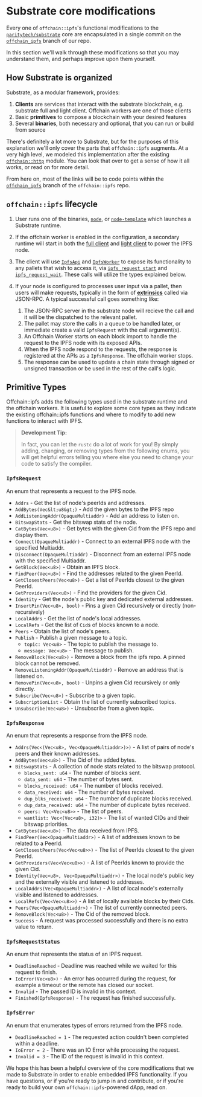 # Substrate core modifications

Every one of `offchain::ipfs`'s functional modifications to the [`paritytech/substrate`] core are
encapsulated in a single commit on the [`offchain_ipfs`] branch of our repo.

In this section we'll walk through these modifications so that you may understand them, and
perhaps improve upon them yourself.

[`paritytech/substrate`]: https://github.com/paritytech/substrate
[`offchain_ipfs`]: https://github.com/uddugteam/substrate/tree/offchain_ipfs

## How Substrate is organized

Substrate, as a modular framework, provides:

1. **Clients** are services that interact with the substrate blockchain, e.g. substrate full and
   light client. Offchain workers are one of those clients
2. Basic **primitives** to compose a blockchain with your desired features
3. Several **binaries**, both necessary and optional, that you can run or build from source

There's definitely a lot more to Substrate, but for the purposes of this explanation we'll only
cover the parts that `offchain::ipfs` augments. At a very high level, we modeled this implementation
after the existing [`offchain::http`] module. You can look that over to get a sense of how it all
works, or read on for more detail.

From here on, most of the links will be to code points within the [`offchain_ipfs`] branch of the
`offchain::ipfs` repo.

[`offchain::ipfs`]: https://github.com/uddugteam/substrate
[`offchain::http`]: https://github.com/paritytech/substrate/blob/master/client/offchain/src/api/http.rs

## `offchain::ipfs` lifecycle

1. User runs one of the binaries, [`node`], or [`node-template`] which launches a Substrate runtime.
2. If the offchain worker is enabled in the configuration, a secondary runtime will start in both
   the [full client] and [light client] to power the IPFS node.
3. The client will use [`IpfsApi`] and [`IpfsWorker`] to expose its functionality
   to any pallets that wish to access it, via [`ipfs_request_start`] and [`ipfs_request_wait`].
   These calls will utilize the types explained below.
4. If your node is configured to processes user input via a pallet, then users will make requests,
   typically in the form of **[extrinsics]** called via JSON-RPC. A typical successful call goes
   something like:

   1. The JSON-RPC server in the substrate node will recieve the call and it will be the dispatched
      to the relevant pallet.
   1. The pallet may store the calls in a queue to be handled later, or immediate create a valid
      `IpfsRequest` with the call argument(s).
   1. An Offchain Worker starts on each block import to handle the request to the IPFS node with its
      exposed APIs.
   1. When the IPFS node respond to the requests, the response is registered at the APIs as a
      `IpfsResponse`. The offchain worker stops.
   1. The response can be used to update a chain state through signed or unsigned transaction or be
      used in the rest of the call's logic.

[`IpfsApi`]: https://github.com/uddugteam/substrate/blob/offchain_ipfs/client/offchain/src/api/ipfs.rs#L69
[`IpfsWorker`]: https://github.com/uddugteam/substrate/blob/offchain_ipfs/client/offchain/src/api/ipfs.rs#L249
[`ipfs_request_start`]: https://github.com/uddugteam/substrate/blob/offchain_ipfs/client/offchain/src/api.rs#L189
[`ipfs_request_wait`]: https://github.com/uddugteam/substrate/blob/offchain_ipfs/client/offchain/src/api.rs#L193
[extrinsics]: hthttps://github.com/uddugteam/substrate/blob/offchain_ipfs/client/offchain/src/api/ipfs.rs#L249tps://substrate.dev/docs/en/knowledgebase/learn-substrate/extrinsics
[full client]: https://github.com/uddugteam/substrate/blob/offchain_ipfs_docker/client/service/src/builder.rs#L266
[light client]: https://github.com/uddugteam/substrate/blob/offchain_ipfs_docker/client/service/src/builder.rs#L333
[`node`]: https://github.com/uddugteam/substrate/tree/offchain_ipfs_docker/bin/node/cli
[`node-template`]: https://github.com/uddugteam/substrate/tree/offchain_ipfs_docker/bin/node-template

## Primitive Types

Offchain::ipfs adds the following types used in the substrate runtime and the offchain workers. It
is useful to explore some core types as they indicate the existing offchain::ipfs functions and
where to modify to add new functions to interact with IPFS.

> **Development Tip:**
>
> In fact, you can let the `rustc` do a lot of work for you! By simply adding, changing, or
> removing types from the following enums, you will get helpful errors telling you where else you
> need to change your code to satisfy the compiler.

### `IpfsRequest`

An enum that represents a request to the IPFS node.

- `Addrs` - Get the list of node's peerIds and addresses.
- `AddBytes(Vec&lt;u8&gt;)` - Add the given bytes to the IPFS repo
- `AddListeningAddr(OpaqueMultiaddr)` - Add an address to listen on.
- `BitswapStats` - Get the bitswap stats of the node.
- `CatBytes(Vec<u8>)` - Get bytes with the given Cid from the IPFS repo and display them.
- `Connect(OpaqueMultiaddr)` - Connect to an external IPFS node with the specified Multiaddr.
- `Disconnect(OpaqueMultiaddr)` - Disconnect from an external IPFS node with the specified Multiaddr.
- `GetBlock(Vec<u8>)` - Obtain an IPFS block.
- `FindPeer(Vec<u8>)` - Find the addresses related to the given PeerId.
- `GetClosestPeers(Vec<u8>)` - Get a list of PeerIds closest to the given PeerId.
- `GetProviders(Vec<u8>)` - Find the providers for the given Cid.
- `Identity` - Get the node's public key and dedicated external addresses.
- `InsertPin(Vec<u8>, bool)` - Pins a given Cid recursively or directly (non-recursively)
- `LocalAddrs` - Get the list of node's local addresses.
- `LocalRefs` - Get the list of `Cid`s of blocks known to a node.
- `Peers` - Obtain the list of node's peers.
- `Publish` - Publish a given message to a topic.
  - `topic: Vec<u8>` - The topic to publish the message to.
  - `message: Vec<u8>` - The message to publish.
- `RemoveBlock(Vec<u8>)` - Remove a block from the ipfs repo. A pinned block cannot be removed.
- `RemoveListeningAddr(OpaqueMultiaddr)` - Remove an address that is listened on.
- `RemovePin(Vec<u8>, bool)` - Unpins a given Cid recursively or only directly.
- `Subscribe(Vec<u8>)` - Subscribe to a given topic.
- `SubscriptionList` - Obtain the list of currently subscribed topics.
- `Unsubscribe(Vec<u8>)` - Unsubscribe from a given topic.

### `IpfsResponse`

An enum that represents a response from the IPFS node.

- `Addrs(Vec<(Vec<u8>, Vec<OpaqueMultiaddr>)>)` - A list of pairs of node's peers and
  their known addresses.
- `AddBytes(Vec<u8>)` - The Cid of the added bytes.
- `BitswapStats` - A collection of node stats related to the bitswap protocol.
  - `blocks_sent: u64` - The number of blocks sent.
  - `data_sent: u64` - The number of bytes sent.
  - `blocks_received: u64` - The number of blocks received.
  - `data_received: u64` - The number of bytes received.
  - `dup_blks_received: u64` - The number of duplicate blocks received.
  - `dup_data_received: u64` - The number of duplicate bytes received.
  - `peers: Vec<Vec<u8>>` - The list of peers.
  - `wantlist: Vec<(Vec<u8>, i32)>` - The list of wanted CIDs and their bitswap priorities.
- `CatBytes(Vec<u8>)` - The data received from IPFS.
- `FindPeer(Vec<OpaqueMultiaddr>)` - A list of addresses known to be related to a PeerId.
- `GetClosestPeers(Vec<Vec<u8>>)` - The list of PeerIds closest to the given PeerId.
- `GetProviders(Vec<Vec<u8>>)` - A list of PeerIds known to provide the given Cid.
- `Identity(Vec<u8>, Vec<OpaqueMultiaddr>)` - The local node's public key and the externally
  visible and listened to addresses.
- `LocalAddrs(Vec<OpaqueMultiaddr>)` - A list of local node's externally visible and listened to addresses.
- `LocalRefs(Vec<Vec<u8>>)` - A list of locally available blocks by their Cids.
- `Peers(Vec<OpaqueMultiaddr>)` - The list of currently connected peers.
- `RemoveBlock(Vec<u8>)` - The Cid of the removed block.
- `Success` - A request was processed successfully and there is no extra value to return.

### `IpfsRequestStatus`

An enum that represents the status of an IPFS request.

- `DeadlineReached` - Deadline was reached while we waited for this request to finish.
- `IoError(Vec<u8>)` - An error has occurred during the request, for example a timeout or the remote
  has closed our socket.
- `Invalid` - The passed ID is invalid in this context.
- `Finished(IpfsResponse)` - The request has finished successfully.

### `IpfsError`

An enum that enumerates types of errors returned from the IPFS node.

- `DeadlineReached = 1` - The requested action couldn't been completed within a deadline.
- `IoError = 2` - There was an IO Error while processing the request.
- `Invalid = 3` - The ID of the request is invalid in this context.

We hope this has been a helpful overview of the core modifications that we made to Substrate in
order to enable embedded IPFS functionality. If you have questions, or if you're ready to jump in
and contribute, or if you're ready to build your own `offchain::ipfs`-powered dApp, read on.
